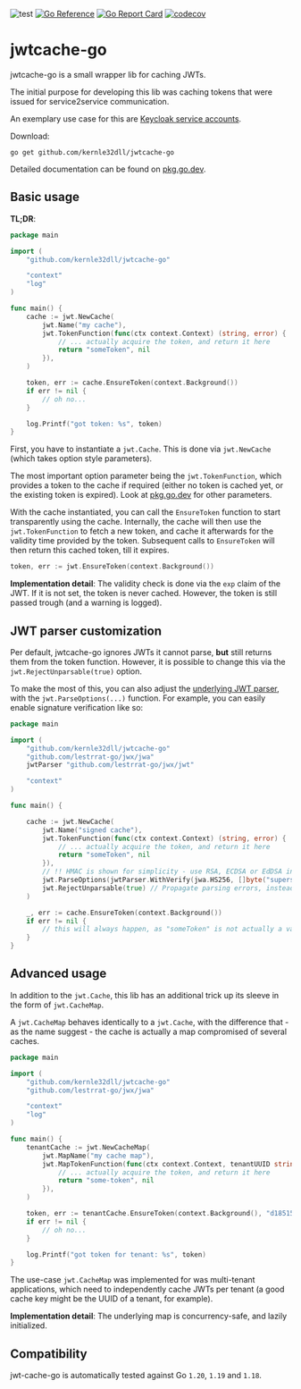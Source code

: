 ![test](https://github.com/kernle32dll/jwtcache-go/workflows/test/badge.svg)
[![Go Reference](https://pkg.go.dev/badge/github.com/kernle32dll/jwtcache-go.svg)](https://pkg.go.dev/github.com/kernle32dll/jwtcache-go)
[![Go Report Card](https://goreportcard.com/badge/github.com/kernle32dll/jwtcache-go)](https://goreportcard.com/report/github.com/kernle32dll/jwtcache-go)
[![codecov](https://codecov.io/gh/kernle32dll/jwtcache-go/branch/master/graph/badge.svg)](https://codecov.io/gh/kernle32dll/jwtcache-go)

# jwtcache-go

jwtcache-go is a small wrapper lib for caching JWTs.

The initial purpose for developing this lib was caching tokens that were issued for service2service communication.

An exemplary use case for this are
[Keycloak service accounts](https://www.keycloak.org/docs/latest/server_admin/index.html#_service_accounts).

Download:

```
go get github.com/kernle32dll/jwtcache-go
```

Detailed documentation can be found on [pkg.go.dev](https://pkg.go.dev/github.com/kernle32dll/jwtcache-go).

## Basic usage

**TL;DR**:

```go
package main

import (
	"github.com/kernle32dll/jwtcache-go"

	"context"
	"log"
)

func main() {
	cache := jwt.NewCache(
		jwt.Name("my cache"),
		jwt.TokenFunction(func(ctx context.Context) (string, error) {
			// ... actually acquire the token, and return it here
			return "someToken", nil
		}),
	)

	token, err := cache.EnsureToken(context.Background())
	if err != nil {
		// oh no...
	}

	log.Printf("got token: %s", token)
}
```

First, you have to instantiate a `jwt.Cache`. This is done via `jwt.NewCache` (which takes option style parameters).

The most important option parameter being the `jwt.TokenFunction`, which provides a token to the cache if required
(either no token is cached yet, or the existing token is expired). Look at
[pkg.go.dev](https://pkg.go.dev/github.com/kernle32dll/jwtcache-go) for other parameters.

With the cache instantiated, you can call the `EnsureToken` function to start transparently using the cache. Internally,
the cache will then use the `jwt.TokenFunction` to fetch a new token, and cache it afterwards for the validity time
provided by the token. Subsequent calls to `EnsureToken` will then return this cached token, till it expires.

```go
token, err := jwt.EnsureToken(context.Background())
```

**Implementation detail**: The validity check is done via the `exp` claim of the JWT. If it is not set, the token is
never cached. However, the token is still passed trough (and a warning is logged).

## JWT parser customization

Per default, jwtcache-go ignores JWTs it cannot parse, **but** still returns them from the token function. However, it
is possible to change this via the `jwt.RejectUnparsable(true)` option.

To make the most of this, you can also adjust the [underlying JWT parser](https://github.com/lestrrat-go/jwx), with
the `jwt.ParseOptions(...)` function. For example, you can easily enable signature verification like so:

```go
package main

import (
	"github.com/kernle32dll/jwtcache-go"
	"github.com/lestrrat-go/jwx/jwa"
	jwtParser "github.com/lestrrat-go/jwx/jwt"

	"context"
)

func main() {

	cache := jwt.NewCache(
		jwt.Name("signed cache"),
		jwt.TokenFunction(func(ctx context.Context) (string, error) {
			// ... actually acquire the token, and return it here
			return "someToken", nil
		}),
		// !! HMAC is shown for simplicity - use RSA, ECDSA or EdDSA instead !!
		jwt.ParseOptions(jwtParser.WithVerify(jwa.HS256, []byte("supersecretpassphrase"))),
		jwt.RejectUnparsable(true) // Propagate parsing errors, instead of swallowing them
	)

	_, err := cache.EnsureToken(context.Background())
	if err != nil {
		// this will always happen, as "someToken" is not actually a valid HMAC signed JWT!
	}
}
```

## Advanced usage

In addition to the `jwt.Cache`, this lib has an additional trick up its sleeve in the form of `jwt.CacheMap`.

A `jwt.CacheMap` behaves identically to a `jwt.Cache`, with the difference that - as the name suggest - the cache is
actually a map compromised of several caches.

```go
package main

import (
	"github.com/kernle32dll/jwtcache-go"
	"github.com/lestrrat-go/jwx/jwa"

	"context"
	"log"
)

func main() {
	tenantCache := jwt.NewCacheMap(
		jwt.MapName("my cache map"),
		jwt.MapTokenFunction(func(ctx context.Context, tenantUUID string) (string, error) {
			// ... actually acquire the token, and return it here
			return "some-token", nil
		}),
	)

	token, err := tenantCache.EnsureToken(context.Background(), "d1851563-c529-42d9-994b-6b996ec4b605")
	if err != nil {
		// oh no...
	}

	log.Printf("got token for tenant: %s", token)
}
```

The use-case `jwt.CacheMap` was implemented for was multi-tenant applications, which need to independently cache JWTs
per tenant (a good cache key might be the UUID of a tenant, for example).

**Implementation detail**: The underlying map is concurrency-safe, and lazily initialized.

## Compatibility

jwt-cache-go is automatically tested against Go `1.20`, `1.19` and `1.18`.
